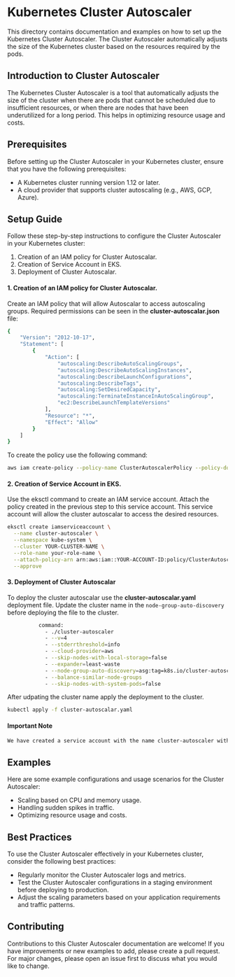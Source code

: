 # Kubernetes Cluster Autoscaler

This directory contains documentation and examples on how to set up the Kubernetes Cluster Autoscaler. The Cluster Autoscaler automatically adjusts the size of the Kubernetes cluster based on the resources required by the pods.

## Introduction to Cluster Autoscaler

The Kubernetes Cluster Autoscaler is a tool that automatically adjusts the size of the cluster when there are pods that cannot be scheduled due to insufficient resources, or when there are nodes that have been underutilized for a long period. This helps in optimizing resource usage and costs.

## Prerequisites

Before setting up the Cluster Autoscaler in your Kubernetes cluster, ensure that you have the following prerequisites:

- A Kubernetes cluster running version 1.12 or later.
- A cloud provider that supports cluster autoscaling (e.g., AWS, GCP, Azure).

## Setup Guide

Follow these step-by-step instructions to configure the Cluster Autoscaler in your Kubernetes cluster:

1. Creation of an IAM policy for Cluster Autoscalar.
2. Creation of Service Account in EKS.
3. Deployment of Cluster Autoscalar.

#### 1. Creation of an IAM policy for Cluster Autoscalar.
Create an IAM policy that will allow Autoscalar to access autoscaling groups. Required permissions can be seen in the **cluster-autoscalar.json** file:
```sh
{
    "Version": "2012-10-17",
    "Statement": [
        {
            "Action": [
                "autoscaling:DescribeAutoScalingGroups",
                "autoscaling:DescribeAutoScalingInstances",
                "autoscaling:DescribeLaunchConfigurations",
                "autoscaling:DescribeTags",
                "autoscaling:SetDesiredCapacity",
                "autoscaling:TerminateInstanceInAutoScalingGroup",
                "ec2:DescribeLaunchTemplateVersions"
            ],
            "Resource": "*",
            "Effect": "Allow"
        }
    ]
}
```
To create the policy use the following command:
```sh
aws iam create-policy --policy-name ClusterAutoscalerPolicy --policy-document file://cluster-autoscalar.json
```

#### 2. Creation of Service Account in EKS.
Use the eksctl command to create an IAM service account. Attach the policy created in the previous step to this service account. This service account will allow the cluster autoscalar to access the desired resources.
```sh
eksctl create iamserviceaccount \
  --name cluster-autoscaler \
  --namespace kube-system \
  --cluster YOUR-CLUSTER-NAME \
  --role-name your-role-name \
  --attach-policy-arn arn:aws:iam::YOUR-ACCOUNT-ID:policy/ClusterAutoscalerPolicy \
  --approve
```
#### 3. Deployment of Cluster Autoscalar
To deploy the cluster autoscalar use the **cluster-autoscalar.yaml** deployment file. Update the cluster name in the `node-group-auto-discovery` before deploying the file to the cluster.
```sh
          command: 
            - ./cluster-autoscaler
            - --v=4
            - --stderrthreshold=info
            - --cloud-provider=aws
            - --skip-nodes-with-local-storage=false
            - --expander=least-waste
            - --node-group-auto-discovery=asg:tag=k8s.io/cluster-autoscaler/enabled,k8s.io/cluster-autoscaler/CLUSTER_NAME # Update cluster
            - --balance-similar-node-groups
            - --skip-nodes-with-system-pods=false
```

After udpating the cluster name apply the deployment to the cluster.
```sh
kubectl apply -f cluster-autoscalar.yaml
```


#### Important Note
```diff
We have created a service account with the name cluster-autoscaler with the eksctl command
```



## Examples

Here are some example configurations and usage scenarios for the Cluster Autoscaler:

- Scaling based on CPU and memory usage.
- Handling sudden spikes in traffic.
- Optimizing resource usage and costs.

## Best Practices

To use the Cluster Autoscaler effectively in your Kubernetes cluster, consider the following best practices:

- Regularly monitor the Cluster Autoscaler logs and metrics.
- Test the Cluster Autoscaler configurations in a staging environment before deploying to production.
- Adjust the scaling parameters based on your application requirements and traffic patterns.

## Contributing

Contributions to this Cluster Autoscaler documentation are welcome! If you have improvements or new examples to add, please create a pull request. For major changes, please open an issue first to discuss what you would like to change.
